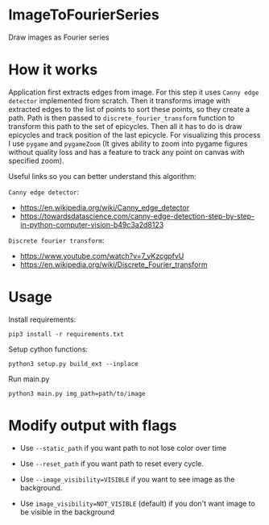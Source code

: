 # ImageToFourierSeries
Draw images as Fourier series

# How it works

Application first extracts edges from image. For this step it uses `Canny edge detector` 
implemented from scratch. Then it transforms image with extracted edges to the list of points to 
sort these points, so they create a path. Path is then passed to `discrete_fourier_transform` function
to transform this path to the set of epicycles. Then all it has to do is draw epicycles and track position
of the last epicycle. For visualizing this process I use `pygame` and `pygameZoom` (It gives ability to zoom into
pygame figures without quality loss and has a feature to track any point on canvas with specified zoom).

Useful links so you can better understand this algorithm:

`Canny edge detector`:
 - https://en.wikipedia.org/wiki/Canny_edge_detector
 - https://towardsdatascience.com/canny-edge-detection-step-by-step-in-python-computer-vision-b49c3a2d8123

`Discrete fourier transform`:
 - https://www.youtube.com/watch?v=7_vKzcgpfvU
 - https://en.wikipedia.org/wiki/Discrete_Fourier_transform

# Usage

Install requirements:
```commandline
pip3 install -r requirements.txt
```

Setup cython functions:

```commandline
python3 setup.py build_ext --inplace
```

Run main.py 

```commandline
python3 main.py img_path=path/to/image
```

# Modify output with flags

 - Use `--static_path` if you want path to not lose color over time


 - Use `--reset_path` if you want path to reset every cycle.


 - Use `--image_visibility=VISIBLE` if you want to see image as the background.


 - Use `image_visibility=NOT_VISIBLE` (default) if you don't want image to be visible in the background